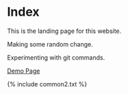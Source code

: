 # Index

This is the landing page for this website.

Making some random change.

Experimenting with git commands.

[Demo Page](../topics/demo.md)

{% include common2.txt %}
